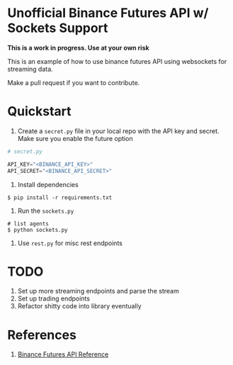 # Unofficial Binance Futures API w/ Sockets Support

**This is a work in progress. Use at your own risk**

This is an example of how to use binance futures API using websockets for streaming
data.

Make a pull request if you want to contribute.

# Quickstart
1. Create a `secret.py` file in your local repo with the API key and secret.
   Make sure you enable the future option

``` python
# secret.py

API_KEY="<BINANCE_API_KEY>"
API_SECRET="<BINANCE_API_SECRET>"
```

1. Install dependencies

``` shell
$ pip install -r requirements.txt
```

1. Run the `sockets.py`

``` shell
# list agents
$ python sockets.py
```

1. Use `rest.py` for misc rest endpoints

# TODO
1. Set up more streaming endpoints and parse the stream
1. Set up trading endpoints
1. Refactor shitty code into library eventually

# References
1. [Binance Futures API Reference](https://binance-docs.github.io/apidocs/futures/en/#change-log)
